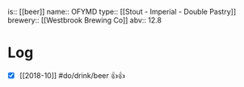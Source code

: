 is:: [[beer]]
name:: OFYMD
type:: [[Stout - Imperial - Double Pastry]]
brewery:: [[Westbrook Brewing Co]]
abv:: 12.8

# Log
- [x] [[2018-10]] #do/drink/beer 👍👍

